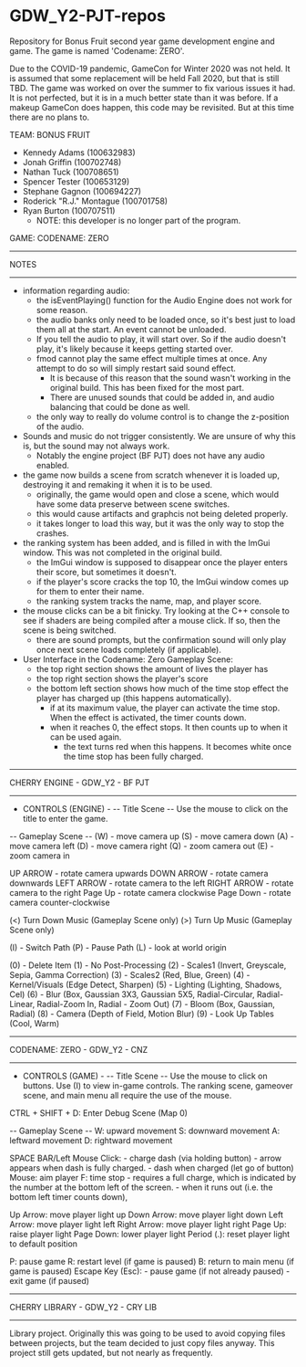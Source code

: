 # GDW_Y2-PJT-repos
Repository for Bonus Fruit second year game development engine and game.
The game is named 'Codename: ZERO'.

Due to the COVID-19 pandemic, GameCon for Winter 2020 was not held. It is assumed that some replacement will be held Fall 2020, but that is still TBD.
The game was worked on over the summer to fix various issues it had. It is not perfected, but it is in a much better state than it was before.
If a makeup GameCon does happen, this code may be revisited. But at this time there are no plans to.

TEAM: BONUS FRUIT
- Kennedy Adams	(100632983)
- Jonah Griffin	(100702748)
- Nathan Tuck	(100708651)
- Spencer Tester (100653129)
- Stephane Gagnon (100694227)
- Roderick "R.J." Montague (100701758)
- Ryan Burton (100707511)
	- NOTE: this developer is no longer part of the program.

GAME: CODENAME: ZERO

*****
NOTES
*****
- information regarding audio:
	- the isEventPlaying() function for the Audio Engine does not work for some reason.
	- the audio banks only need to be loaded once, so it's best just to load them all at the start. An event cannot be unloaded.
	- If you tell the audio to play, it will start over. So if the audio doesn't play, it's likely because it keeps getting started over.
	- fmod cannot play the same effect multiple times at once. Any attempt to do so will simply restart said sound effect.
		- It is because of this reason that the sound wasn't working in the original build. This has been fixed for the most part.
		- There are unused sounds that could be added in, and audio balancing that could be done as well.
	- the only way to really do volume control is to change the z-position of the audio.
- Sounds and music do not trigger consistently. We are unsure of why this is, but the sound may not always work.
	- Notably the engine project (BF PJT) does not have any audio enabled.
- the game now builds a scene from scratch whenever it is loaded up, destroying it and remaking it when it is to be used.
	- originally, the game would open and close a scene, which would have some data preserve between scene switches.
	- this would cause artifacts and graphcis not being deleted properly.
	- it takes longer to load this way, but it was the only way to stop the crashes. 
- the ranking system has been added, and is filled in with the ImGui window. This was not completed in the original build. 
	- the ImGui window is supposed to disappear once the player enters their score, but sometimes it doesn't.
	- if the player's score cracks the top 10, the ImGui window comes up for them to enter their name.
	- the ranking system tracks the name, map, and player score.
- the mouse clicks can be a bit finicky. Try looking at the C++ console to see if shaders are being compiled after a mouse click. If so, then the scene is being switched.
	- there are sound prompts, but the confirmation sound will only play once next scene loads completely (if applicable).
- User Interface in the Codename: Zero Gameplay Scene:
	- the top right section shows the amount of lives the player has
	- the top right section shows the player's score
	- the bottom left section shows how much of the time stop effect the player has charged up (this happens automatically).
		- if at its maximum value, the player can activate the time stop. When the effect is activated, the timer counts down.
		- when it reaches 0, the effect stops. It then counts up to when it can be used again.
			- the text turns red when this happens. It becomes white once the time stop has been fully charged.

**********************************
CHERRY ENGINE - GDW_Y2 - BF PJT
**********************************
- CONTROLS (ENGINE) -
-- Title Scene --
Use the mouse to click on the title to enter the game.

-- Gameplay Scene --
(W) - move camera up
(S) - move camera down
(A) - move camera left
(D) - move camera right
(Q) - zoom camera out
(E) - zoom camera in

UP ARROW - rotate camera upwards
DOWN ARROW - rotate camera downwards
LEFT ARROW - rotate camera to the left
RIGHT ARROW - rotate camera to the right
Page Up - rotate camera clockwise
Page Down - rotate camera counter-clockwise

(<) Turn Down Music (Gameplay Scene only)
(>) Turn Up Music (Gameplay Scene only)

(I) - Switch Path
(P) - Pause Path
(L) - look at world origin

(0) - Delete Item
(1) - No Post-Processing
(2) - Scales1 (Invert, Greyscale, Sepia, Gamma Correction)
(3) - Scales2 (Red, Blue, Green)
(4) - Kernel/Visuals (Edge Detect, Sharpen)
(5) - Lighting (Lighting, Shadows, Cel)
(6) - Blur (Box, Gaussian 3X3, Gaussian 5X5, Radial-Circular, Radial-Linear, Radial-Zoom In, Radial - Zoom Out)
(7) - Bloom (Box, Gaussian, Radial)
(8) - Camera (Depth of Field, Motion Blur)
(9) - Look Up Tables (Cool, Warm)

**********************************
CODENAME: ZERO - GDW_Y2 - CNZ
**********************************
- CONTROLS (GAME) -
-- Title Scene --
Use the mouse to click on buttons.
Use (I) to view in-game controls.
The ranking scene, gameover scene, and main menu all require the use of the mouse.

CTRL + SHIFT + D: Enter Debug Scene (Map 0)

-- Gameplay Scene --
W: upward movement
S: downward movement
A: leftward movement
D: rightward movement

SPACE BAR/Left Mouse Click:
	- charge dash (via holding button) - arrow appears when dash is fully charged.
	- dash when charged (let go of button)
Mouse: aim player
F: time stop
	- requires a full charge, which is indicated by the number at the bottom left of the screen.
	- when it runs out (i.e. the bottom left timer counts down),

Up Arrow: move player light up
Down Arrow: move player light down
Left Arrow: move player light left
Right Arrow: move player light right
Page Up: raise player light
Page Down: lower player light
Period (.): reset player light to default position

P: pause game
R: restart level (if game is paused)
B: return to main menu (if game is paused)
Escape Key (Esc):
	- pause game (if not already paused)
	- exit game (if paused)


**********************************
CHERRY LIBRARY - GDW_Y2 - CRY LIB
**********************************
Library project. Originally this was going to be used to avoid copying files between projects, but the team decided to just copy files anyway.
This project still gets updated, but not nearly as frequently.